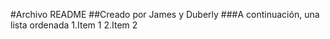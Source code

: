 #Archivo README
##Creado por James y Duberly
###A continuación, una lista ordenada
1.Item 1
2.Item 2
